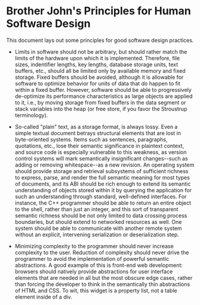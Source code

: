 # Brother John's Principles for Human Software Design
This document lays out some principles for good software design practices.

* Limits in software should not be arbitrary, but should rather match the limits of the hardware upon which it is implemented. Therefore, file sizes, indentifier lengths, key lengths, database storage units, text buffers, etc., should all be limited only by available memory and fixed storage. Fixed buffers should be avoided, although it is allowable for software to optimize behavior for units of data that *do* happen to fit within a fixed buffer. However, software should be able to progressively de-optimize its performance characteristics as large objects are applied to it, i.e., by moving storage from fixed buffers in the data segment or stack variables into the heap (or free store, if you favor the Stroustrup terminology).

* So-called "plain" text, as a storage format, is always lossy. Even a simple textual document betrays structural elements that are lost in byte-oriented systems.  Items such as sentences, paragraphs, quotations, etc., lose their semantic significance in plaintext context, and source code is especially vulnerable to this weakness, as version control systems will mark semantically insignificant changes--such as adding or removing whitespace--as a new revision. An operating system should provide storage and retrieval subsystems of sufficient richness to express, parse, and render the full semantic meaning for most types of documents, and its ABI should be rich enough to extend its semantic understanding of objects stored within it by querying the application for such an understanding through standard, well-defined interfaces. For instance, the C++ programmer should be able to return an entire object to the shell, rather than just an integer, and this sort of transparent semantic richness should be not only limited to data crossing process boundaries, but should extend to networked resources as well. One system should be able to communicate with another remote system without an explicit, intervening serialization or deserialization step.

*  Minimizing complexity to the programmer should never increase complexity to the user. Reduction of complexity should never drive the programmer to avoid the implementation of powerful semantic abstractions. A good example of this is front-end web development: browsers should natively provide abstractions for user interface elements that are needed in all but the most obscure edge cases, rather than forcing the developer to think in the semantically thin abstractions of HTML and CSS. To wit, this widget is a property list, not a table element inside of a div.





